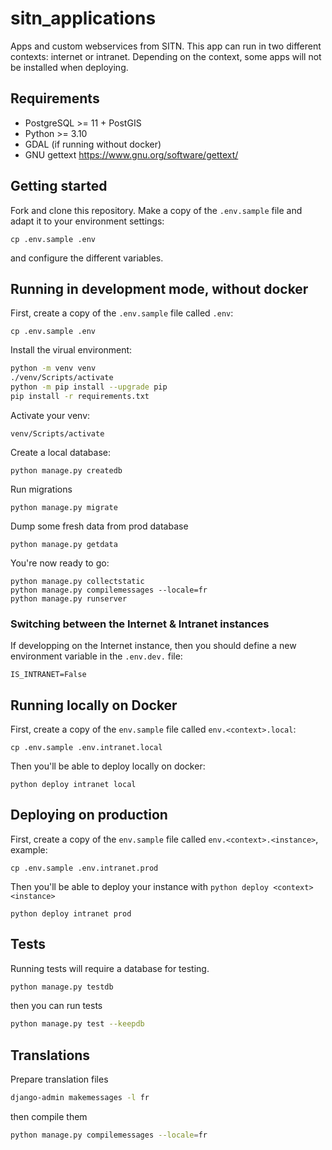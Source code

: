 # sitn_applications

Apps and custom webservices from SITN. This app can run in two different contexts: internet or intranet.
Depending on the context, some apps will not be installed when deploying.

## Requirements

* PostgreSQL >= 11 + PostGIS
* Python >= 3.10
* GDAL (if running without docker)
* GNU gettext https://www.gnu.org/software/gettext/

## Getting started

Fork and clone this repository. Make a copy of the `.env.sample` file and adapt it to your environment settings:

```
cp .env.sample .env
```

and configure the different variables.

## Running in development mode, without docker

First, create a copy of the `.env.sample` file called `.env`:

```
cp .env.sample .env
```

Install the virual environment:

```sh
python -m venv venv
./venv/Scripts/activate
python -m pip install --upgrade pip
pip install -r requirements.txt
```

Activate your venv:

```
venv/Scripts/activate
```

Create a local database:

```shell
python manage.py createdb
```

Run migrations

```shell
python manage.py migrate
```

Dump some fresh data from prod database

```shell
python manage.py getdata
```

You're now ready to go:

```shell
python manage.py collectstatic
python manage.py compilemessages --locale=fr
python manage.py runserver
```

### Switching between the Internet & Intranet instances

If developping on the Internet instance, then you should define a new environment variable
in the `.env.dev.` file:

```
IS_INTRANET=False
```

## Running locally on Docker

First, create a copy of the `env.sample` file called `env.<context>.local`:

```
cp .env.sample .env.intranet.local
```

Then you'll be able to deploy locally on docker:

```
python deploy intranet local
```

## Deploying on production

First, create a copy of the `env.sample` file called `env.<context>.<instance>`, example:

```
cp .env.sample .env.intranet.prod
```

Then you'll be able to deploy your instance with `python deploy <context> <instance>`

```
python deploy intranet prod
```


## Tests

Running tests will require a database for testing.

```sh
python manage.py testdb
```

then you can run tests

```sh
python manage.py test --keepdb
```

## Translations

Prepare translation files

```sh
django-admin makemessages -l fr
```

then compile them

```sh
python manage.py compilemessages --locale=fr
```
